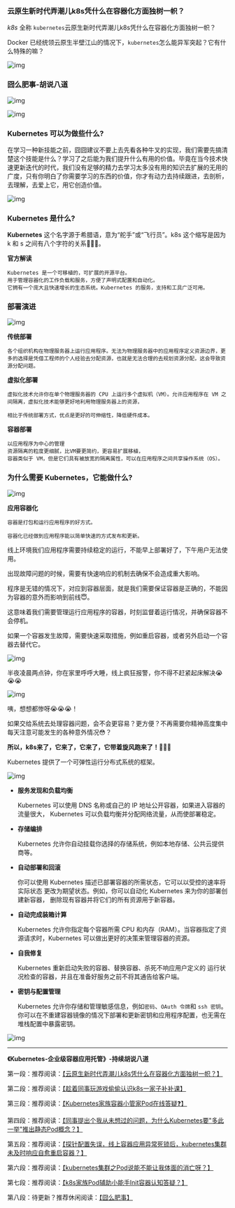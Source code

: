 ###  云原生新时代弄潮儿k8s凭什么在容器化方面独树一帜？

*k8s* 全称 `kubernetes`云原生新时代弄潮儿k8s凭什么在容器化方面独树一帜？

Docker 已经统领云原生半壁江山的情况下，`kubernetes`怎么能异军突起？它有什么特殊的嘛？

![img](https://article.biliimg.com/bfs/article/82610a6f9886a3e125259d7aa45977004e07456f.gif)

### 囧么肥事-胡说八道

![img](https://img-blog.csdnimg.cn/img_convert/921d0c2a190df727c043718f4f9dd700.png)

![img](https://img-blog.csdnimg.cn/img_convert/89461c3e35d5e3a617e727b51519a65d.png)

### Kubernetes 可以为做些什么?

在学习一种新技能之前，囧囧建议不要上去先看各种牛叉的实现，我们需要先搞清楚这个技能是什么？学习了之后能为我们提升什么有用的价值。毕竟在当今技术快速更新迭代的时代，我们没有足够的精力去学习太多没有用的知识去扩展的无用的广度，只有你明白了你需要学习的东西的价值，你才有动力去持续跟进，去剖析，去理解，去爱上它，用它创造价值。

![img](https://img-blog.csdnimg.cn/img_convert/fb2bf843c5bbff47ed9fc8cbc4235a4d.gif)

### Kubernetes 是什么?

**Kubernetes** 这个名字源于希腊语，意为“舵手”或“飞行员”。k8s 这个缩写是因为 k 和 s 之间有八个字符的关系🧐🧐🧐。

**官方解读**

```
Kubernetes 是一个可移植的，可扩展的开源平台。
用于管理容器化的工作负载和服务，方便了声明式配置和自动化。
它拥有一个庞大且快速增长的生态系统。Kubernetes 的服务，支持和工具广泛可用。
```

### 部署演进

![img](https://img-blog.csdnimg.cn/img_convert/59ccd69e9cca2d9266cad4feb3f5ed4b.png)

**传统部署**

```
各个组织机构在物理服务器上运行应用程序。无法为物理服务器中的应用程序定义资源边界，更多的选择是凭借工程师的个人经验去分配资源，也就是无法合理的去规划资源分配，这会导致资源分配问题。
```

**虚拟化部署**

```
虚拟化技术允许你在单个物理服务器的 CPU 上运行多个虚拟机（VM）。允许应用程序在 VM 之间隔离，虚拟化技术能够更好地利用物理服务器上的资源，

相比于传统部署方式，优点是更好的可伸缩性，降低硬件成本。
```

**容器部署**

```
以应用程序为中心的管理
资源隔离的粒度更细腻，比VM要更简约，更容易扩展移植，
容器类似于 VM，但是它们具有被放宽的隔离属性，可以在应用程序之间共享操作系统（OS）。
```

### 为什么需要 Kubernetes，它能做什么?

![img](https://img-blog.csdnimg.cn/img_convert/06cac53d252568babcfd49d0822fe7b7.gif)


**应用容器化**

```
容器是打包和运行应用程序的好方式。

容器化已经做到应用程序能以简单快速的方式发布和更新。
```

线上环境我们应用程序需要持续稳定的运行，不能早上部署好了，下午用户无法使用。

出现故障问题的时候，需要有快速响应的机制去确保不会造成重大影响。

程序是无错的情况下，对应到容器层面，就是我们需要保证容器是正确的，不能因为容器的意外而影响到前线😇。

这意味着我们需要管理运行应用程序的容器，时刻监督着运行情况，并确保容器不会停机。

如果一个容器发生故障，需要快速采取措施，例如重启容器，或者另外启动一个容器去替代它。

![img](https://img-blog.csdnimg.cn/img_convert/003deedcc868d7cd213f54539b71ba50.png)


半夜凌晨两点钟，你在家里呼呼大睡，线上疯狂报警，你不得不赶紧起床解决😭😭😭

![img](https://img-blog.csdnimg.cn/img_convert/7bbddd37f5f9a1c80bb3de83f55175f8.png)


咦，想想都惨呀😭😭😭！

如果交给系统去处理容器问题，会不会更容易？更方便？不再需要你精神高度集中每天注意可能发生的各种意外情况😳？

**所以，k8s来了，它来了，它来了，它带着旋风跑来了！**🧐🧐🧐

Kubernetes 提供了一个可弹性运行分布式系统的框架。

![img](https://img-blog.csdnimg.cn/img_convert/1f7b9275049ac88eba8382c69d243e4f.png)

- **服务发现和负载均衡**

  Kubernetes 可以使用 DNS 名称或自己的 IP 地址公开容器，如果进入容器的流量很大， Kubernetes 可以负载均衡并分配网络流量，从而使部署稳定。

- **存储编排**

  Kubernetes 允许你自动挂载你选择的存储系统，例如本地存储、公共云提供商等。

- **自动部署和回滚**

  你可以使用 Kubernetes 描述已部署容器的所需状态，它可以以受控的速率将实际状态 更改为期望状态。例如，你可以自动化 Kubernetes 来为你的部署创建新容器， 删除现有容器并将它们的所有资源用于新容器。

- **自动完成装箱计算**

  Kubernetes 允许你指定每个容器所需 CPU 和内存（RAM）。当容器指定了资源请求时，Kubernetes 可以做出更好的决策来管理容器的资源。

- **自我修复**

  Kubernetes 重新启动失败的容器、替换容器、杀死不响应用户定义的 运行状况检查的容器，并且在准备好服务之前不将其通告给客户端。

- **密钥与配置管理**

  Kubernetes 允许你存储和管理敏感信息，例如`密码`、`OAuth 令牌`和 `ssh 密钥`。你可以在不重建容器镜像的情况下部署和更新密钥和应用程序配置，也无需在堆栈配置中暴露密钥。

![img](https://img-blog.csdnimg.cn/img_convert/141d4c088568bce480b526f5ac2d361d.png)





----



 **《Kubernetes-企业级容器应用托管》-持续胡说八道**

第一段：推荐阅读：[【云原生新时代弄潮儿k8s凭什么在容器化方面独树一帜？】](https://mp.weixin.qq.com/s?__biz=Mzg3NjU0NDE4NQ==&mid=2247484066&idx=1&sn=441fcae466eb5b5fba2fa29f007d7c07&chksm=cf31eb74f8466262ccc258fe1d21fbd8d65e73221c211b704d216d5116a15ffcc4f4cacf5b31#rd)

第二段：推荐阅读：[【趁着同事玩游戏偷偷认识k8s一家子补补课】](https://mp.weixin.qq.com/s?__biz=Mzg3NjU0NDE4NQ==&mid=2247484077&idx=1&sn=2ba024c0e121f7ac83e7264bdf7b4dff&chksm=cf31eb7bf846626d02c59837a2f903ed848d8e0f117c80af16b364e858005c57849f0bb82e47#rd)

第三段：推荐阅读：[【Kubernetes家族容器小管家Pod在线答疑❓】](https://mp.weixin.qq.com/s?__biz=Mzg3NjU0NDE4NQ==&mid=2247484110&idx=1&sn=cae2e84fb16b9fe5d8a7727c20009b3b&chksm=cf31eb18f846620e3dd1b7b8b9008fd5960363bc6bd3de679225ea5e45f9a48e93d210ccd572#rd)

第四段：推荐阅读：[【同事提出个我从未想过的问题，为什么Kubernetes要"多此一举"推出静态Pod概念？】](https://mp.weixin.qq.com/s?__biz=Mzg3NjU0NDE4NQ==&mid=2247484122&idx=1&sn=4f913c1e30808622e80a386aa6b4bef8&chksm=cf31eb0cf846621a4cf5ba605ec6fe4141b244dd2b8c49311accba15909f426277d643b6aceb#rd)

第五段：推荐阅读：[【探针配置失误，线上容器应用异常死锁后，kubernetes集群未及时响应自愈重启容器？】](https://mp.weixin.qq.com/s?__biz=Mzg3NjU0NDE4NQ==&mid=2247484133&idx=1&sn=116c23255e688ca1b86197689bcc8b72&chksm=cf31eb33f8466225400e6bfaac74d5d26de91b85e8f475ecbebedfb8ae08ebd9dde91aec1177#rd)

第六段：推荐阅读：[【kubernetes集群之Pod说能不能让我体面的消亡呀？】](https://mp.weixin.qq.com/s?__biz=Mzg3NjU0NDE4NQ==&mid=2247484143&idx=1&sn=5e764d67105c34bbaa4c851482dbe5cc&chksm=cf31eb39f846622f8c0aa21afd5d33d3928073de71058d59f974c5498bf84da2681cf76582a8#rd)

第七段：推荐阅读：[【k8s家族Pod辅助小能手Init容器认知答疑？】](https://mp.weixin.qq.com/s?__biz=Mzg3NjU0NDE4NQ==&mid=2247484153&idx=1&sn=2d6f43036cf2e4cea5fa2aebc4b67ebf&chksm=cf31eb2ff846623904c34e84943576ccf1714d73e042bdc9a4ce584050caf3fc0a85ff5c8908#rd)

第八段：待更新？推荐休闲阅读：[【囧么肥事】](https://mp.weixin.qq.com/mp/appmsgalbum?__biz=Mzg3NjU0NDE4NQ==&action=getalbum&album_id=2218140423993212933#wechat_redirect)